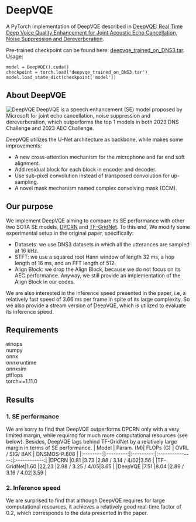 # DeepVQE
A PyTorch implementation of DeepVQE described in [DeepVQE: Real Time Deep Voice Quality Enhancement for Joint Acoustic Echo Cancellation, Noise Suppression and Dereverberation](https://arxiv.org/pdf/2306.03177.pdf).

Pre-trained checkpoint can be found here: [deepvqe_trained_on_DNS3.tar](https://drive.google.com/file/d/1pyX0mfQ5HWfpIC45hnImsBvjElo33EXn/view?usp=drive_link). Usage:
```
model = DeepVQE().cuda()
checkpoint = torch.load('deepvqe_trained_on_DNS3.tar')
model.load_state_dict(checkpoint['model'])
```

## About DeepVQE
![DeepVQE](https://github.com/Xiaobin-Rong/deepvqe/blob/main/pictures/DeepVQE.PNG)
DeepVQE is a speech enhancement (SE) model proposed by Microsoft for joint echo cancellation, noise suppression and dereverberation, which outperforms the top 1 models in both 2023 DNS Challenge and 2023 AEC Challenge.

DeepVQE utilizes the U-Net architecture as backbone, while makes some improvements:
* A new cross-attention mechanism for the microphone and far end soft alignment.
* Add residual block for each block in encoder and decoder.
* Use sub-pixel convolution instead of transposed convolution for up-sampling.
* A novel mask mechanism named complex convolving mask (CCM).

## Our purpose
We implement DeepVQE aiming to compare its SE performance with other two SOTA SE models, [DPCRN](https://arxiv.org/pdf/2107.05429.pdf) and [TF-GridNet](https://arxiv.org/pdf/2211.12433.pdf). To this end, We modify some experimental setup in the original paper, specifically:
* Datasets: we use DNS3 datasets in which all the utterances are sampled at 16 kHz.
* STFT: we use a squared root Hann window of length 32 ms, a hop length of 16 ms, and an FFT length of 512.
* Align Block: we drop the Align Block, because we do not focus on its AEC performance. Anyway, we still provide an implementation of the Align Block in our codes.

We are also interested in the inference speed presented in the paper, i.e, a relatively fast speed of 3.66 ms per frame in spite of its large complexity. So we also provide a stream version of DeepVQE, which is utilized to evaluate its inference speed.

## Requirements
einops <br/>
numpy<br/>
onnx<br/>
onnxruntime<br/>
onnxsim<br/>
ptflops<br/>
torch==1.11.0<br/>

## Results
### 1. SE performance
We are sorry to find that DeepVQE outperforms DPCRN only with a very limited margin, while requirng for much more computational resources (see below). Besides, DeepVQE lags behind TF-GridNet by a relatively large margin in terms of SE performance.
| Model    | Param. (M)| FLOPs (G) | OVRL / SIG/ BAK | DNSMOS-P.808 |
|:--------:|:---------:|:---------:|:---------------:|:------------:|
|DPCRN     |0.81       |3.73       |2.88 / 3.14 / 4/02|3.56         |
|TF-GridNet|1.60       |22.23      |2.98 / 3.25 / 4/05|3.65         |
|DeepVQE   |7.51       |8.04       |2.89 / 3.16 / 4.02|3.59         |


### 2. Inference speed 
We are surprised to find that although DeepVQE requires for large computational resources, it achieves a relatively good real-time factor of 0.2, which corresponds to the data presented in the paper. 
